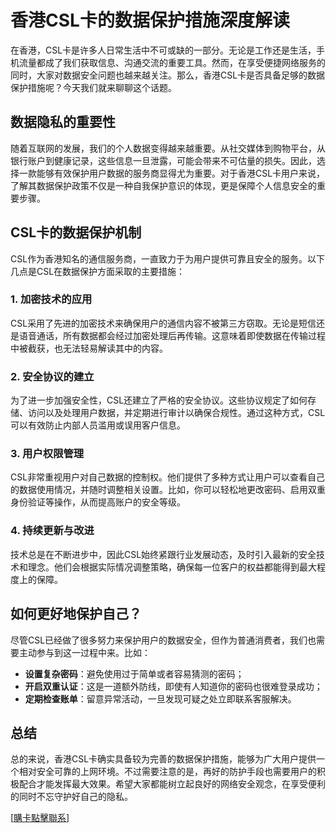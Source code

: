 # 香港CSL卡的数据保护措施深度解读

在香港，CSL卡是许多人日常生活中不可或缺的一部分。无论是工作还是生活，手机流量都成了我们获取信息、沟通交流的重要工具。然而，在享受便捷网络服务的同时，大家对数据安全问题也越来越关注。那么，香港CSL卡是否具备足够的数据保护措施呢？今天我们就来聊聊这个话题。

## 数据隐私的重要性

随着互联网的发展，我们的个人数据变得越来越重要。从社交媒体到购物平台，从银行账户到健康记录，这些信息一旦泄露，可能会带来不可估量的损失。因此，选择一款能够有效保护用户数据的服务商显得尤为重要。对于香港CSL卡用户来说，了解其数据保护政策不仅是一种自我保护意识的体现，更是保障个人信息安全的重要步骤。

## CSL卡的数据保护机制

CSL作为香港知名的通信服务商，一直致力于为用户提供可靠且安全的服务。以下几点是CSL在数据保护方面采取的主要措施：

### 1. 加密技术的应用

CSL采用了先进的加密技术来确保用户的通信内容不被第三方窃取。无论是短信还是语音通话，所有数据都会经过加密处理后再传输。这意味着即使数据在传输过程中被截获，也无法轻易解读其中的内容。

### 2. 安全协议的建立

为了进一步加强安全性，CSL还建立了严格的安全协议。这些协议规定了如何存储、访问以及处理用户数据，并定期进行审计以确保合规性。通过这种方式，CSL可以有效防止内部人员滥用或误用客户信息。

### 3. 用户权限管理

CSL非常重视用户对自己数据的控制权。他们提供了多种方式让用户可以查看自己的数据使用情况，并随时调整相关设置。比如，你可以轻松地更改密码、启用双重身份验证等操作，从而提高账户的安全等级。

### 4. 持续更新与改进

技术总是在不断进步中，因此CSL始终紧跟行业发展动态，及时引入最新的安全技术和理念。他们会根据实际情况调整策略，确保每一位客户的权益都能得到最大程度上的保障。

## 如何更好地保护自己？

尽管CSL已经做了很多努力来保护用户的数据安全，但作为普通消费者，我们也需要主动参与到这一过程中来。比如：

- **设置复杂密码**：避免使用过于简单或者容易猜测的密码；
- **开启双重认证**：这是一道额外防线，即使有人知道你的密码也很难登录成功；
- **定期检查账单**：留意异常活动，一旦发现可疑之处立即联系客服解决。

## 总结

总的来说，香港CSL卡确实具备较为完善的数据保护措施，能够为广大用户提供一个相对安全可靠的上网环境。不过需要注意的是，再好的防护手段也需要用户的积极配合才能发挥最大效果。希望大家都能树立起良好的网络安全观念，在享受便利的同时不忘守护好自己的隐私。

[[購卡點擊聯系](https://t.me/s/SXDXQF)]